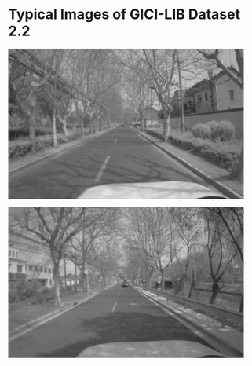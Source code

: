 # Typical Images of GICI-LIB Dataset 2.2 

<p align="left">
  <img alt="sensorsuit" src="./2.2-1.png" width="480"> 
</p> 

<p align="left">
  <img alt="sensorsuit" src="./2.2-2.png" width="480"> 
</p> 
